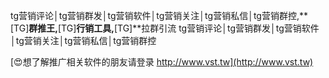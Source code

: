 tg营销评论│tg营销群发│tg营销软件│tg营销关注│tg营销私信│tg营销群控,**[TG]**群推王,**[TG]**行销工具,**[TG]**拉群引流
tg营销评论│tg营销群发│tg营销软件│tg营销关注│tg营销私信│tg营销群控

[😍想了解推广相关软件的朋友请登录 http://www.vst.tw](http://www.vst.tw)



